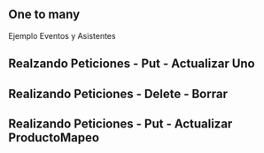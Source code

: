 ## One to many 

Ejemplo Eventos y Asistentes 

## Realzando Peticiones - Put - Actualizar Uno

## Realizando Peticiones - Delete - Borrar

## Realizando Peticiones - Put - Actualizar ProductoMapeo

  